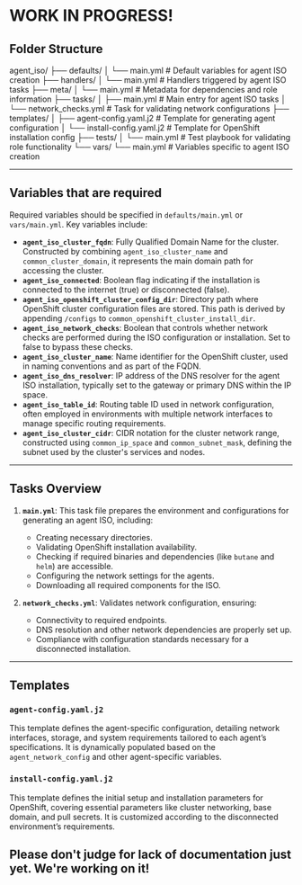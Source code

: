 # WORK IN PROGRESS!
## Folder Structure
agent_iso/
├── defaults/
│   └── main.yml                  # Default variables for agent ISO creation
├── handlers/
│   └── main.yml                  # Handlers triggered by agent ISO tasks
├── meta/
│   └── main.yml                  # Metadata for dependencies and role information
├── tasks/
│   ├── main.yml                  # Main entry for agent ISO tasks
│   └── network_checks.yml        # Task for validating network configurations
├── templates/
│   ├── agent-config.yaml.j2      # Template for generating agent configuration
│   └── install-config.yaml.j2    # Template for OpenShift installation config
├── tests/
│   └── main.yml                  # Test playbook for validating role functionality
└── vars/
    └── main.yml                  # Variables specific to agent ISO creation

---

## Variables that are required

Required variables should be specified in `defaults/main.yml` or `vars/main.yml`. Key variables include:

- **`agent_iso_cluster_fqdn`**: Fully Qualified Domain Name for the cluster. Constructed by combining `agent_iso_cluster_name` and `common_cluster_domain`, it represents the main domain path for accessing the cluster.
- **`agent_iso_connected`**: Boolean flag indicating if the installation is connected to the internet (true) or disconnected (false).
- **`agent_iso_openshift_cluster_config_dir`**: Directory path where OpenShift cluster configuration files are stored. This path is derived by appending `/configs` to `common_openshift_cluster_install_dir`.
- **`agent_iso_network_checks`**: Boolean that controls whether network checks are performed during the ISO configuration or installation. Set to false to bypass these checks.
- **`agent_iso_cluster_name`**: Name identifier for the OpenShift cluster, used in naming conventions and as part of the FQDN.
- **`agent_iso_dns_resolver`**: IP address of the DNS resolver for the agent ISO installation, typically set to the gateway or primary DNS within the IP space.
- **`agent_iso_table_id`**: Routing table ID used in network configuration, often employed in environments with multiple network interfaces to manage specific routing requirements.
- **`agent_iso_cluster_cidr`**: CIDR notation for the cluster network range, constructed using `common_ip_space` and `common_subnet_mask`, defining the subnet used by the cluster's services and nodes.

---

## Tasks Overview

1. **`main.yml`**: This task file prepares the environment and configurations for generating an agent ISO, including:
   - Creating necessary directories.
   - Validating OpenShift installation availability.
   - Checking if required binaries and dependencies (like `butane` and `helm`) are accessible.
   - Configuring the network settings for the agents.
   - Downloading all required components for the ISO.

2. **`network_checks.yml`**: Validates network configuration, ensuring:
   - Connectivity to required endpoints.
   - DNS resolution and other network dependencies are properly set up.
   - Compliance with configuration standards necessary for a disconnected installation.

---

## Templates

### `agent-config.yaml.j2`
This template defines the agent-specific configuration, detailing network interfaces, storage, and system requirements tailored to each agent’s specifications. It is dynamically populated based on the `agent_network_config` and other agent-specific variables.

### `install-config.yaml.j2`
This template defines the initial setup and installation parameters for OpenShift, covering essential parameters like cluster networking, base domain, and pull secrets. It is customized according to the disconnected environment’s requirements.

## Please don't judge for lack of documentation just yet. We're working on it!